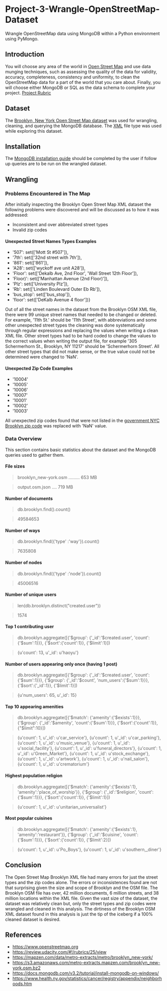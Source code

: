 # Project-3-Wrangle-OpenStreetMap-Dataset
Wrangle OpenStreetMap data using MongoDB within a Python environment using PyMongo.

## Introduction
You will choose any area of the world in [Open Street Map](https://www.openstreetmap.org) and use data munging techniques, such as assessing the quality of the data for validity, accuracy, completeness, consistency and uniformity, to clean the OpenStreetMap data for a part of the world that you care about. Finally, you will choose either MongoDB or SQL as the data schema to complete your project. [Project Rubric](https://review.udacity.com/#!/rubrics/25/view)

## Dataset
The [Brooklyn, New York Open Street Map dataset](https://mapzen.com/data/metro-extracts/metro/brooklyn_new-york/) was used for wrangling, cleaning, and querying the MongoDB database. The [XML](https://s3.amazonaws.com/metro-extracts.mapzen.com/brooklyn_new-york.osm.bz2) file type was used while exploring this dataset.

## Installation
The [MongoDB installation guide](https://docs.mongodb.com/v3.2/tutorial/install-mongodb-on-windows/) should be completed by the user if follow up queries are to be run on the wrangled dataset.

## Wrangling
### Problems Encountered in The Map
After initially inspecting the Brooklyn Open Street Map XML dataset the following problems were discovered and will be discussed as to how it was addressed:
- Inconsistent and over abbreviated street types
- Invalid zip codes


#### Unexpected Street Names Types Examples
 * '507': set(['Mott St #507']),
 * '7th': set(['32nd street with 7th']),
 * '861': set(['861']),
 * 'A28': set(['wyckoff ave unit A28']),
 * 'Floor': set(['Dekalb Ave, 2nd Floor', 'Wall Street 12th Floor']),
 * 'Floor)': set(['Manhattan Avenue (2nd Floor)']),
 * 'Plz': set(['University Plz']),
 * 'Rb': set(['Linden Boulevard Outer Eb Rb']),
 * 'bus_stop': set(['bus_stop']),
 * 'floor': set(['DeKalb Avenue 4 floor'])}

Out of all the street names in the dataset from the Brooklyn OSM XML file, there were 99 unique street names that needed to be changed or deleted. For example, '11th St.' should be '11th Street', with abbreviations and some other unexpected street types the cleaning was done systematically through regular expressions and replacing the values when writing a clean XML file. Other street types had to be hard coded to change the values to the correct values when writing the output file, for example '305 Schermerhorn St., Brooklyn, NY 11217' should be 'Schermerhorn Street'. All other street types that did not make sense, or the true value could not be determined were changed to 'NaN'.


#### Unexpected Zip Code Examples
 * '10004'
 * '10005'
 * '10006'
 * '10007'
 * '10001'
 * '10002'
 * '10003'

All unexpected zip codes found that were not listed in the [government NYC Brooklyn zip code](https://www.health.ny.gov/statistics/cancer/registry/appendix/neighborhoods.htm) was replaced with 'NaN' value.

### Data Overview
This section contains basic statistics about the dataset and the MongoDB queries used to gather them.
                                                
#### File sizes
                                                
> brooklyn_new-york.osm ......... 653 MB

> output.osm.json .... 719 MB
                                                
#### Number of documents
                                                
> db.brooklyn.find().count()                                                

> 49584653

#### Number of ways
                                                
> db.brooklyn.find({'type' :'way'}).count()

> 7635808

#### Number of nodes
                                                
> db.brooklyn.find({'type' :'node'}).count()

> 45006516

#### Number of unique users
                                                
> len(db.brooklyn.distinct("created.user"))

> 1574
                                                
#### Top 1 contributing user
                                                
> db.brooklyn.aggregate([{'$group':
                             {'_id':'$created.user', 
                              'count':{'$sum':1}}}, 
                         {'$sort':{'count':1}}, 
                         {'$limit':1}])

> {u'count': 13, u'_id': u'haoyu'}
                                                
#### Number of users appearing only once (having 1 post)
                                                
> db.brooklyn.aggregate([{'$group':
                             {'_id':'$created.user', 
                              'count':{'$sum':1}}}, 
                         {'$group':
                             {'_id':'$count', 
                              'num_users':{'$sum':1}}}, 
                         {'$sort':{'_id':1}}, 
                         {'$limit':1}])

> {u'num_users': 65, u'_id': 15}

#### Top 10 appearing amenities

> db.brooklyn.aggregate([{'$match':
                           {'amenity':{'$exists':1}}}, 
                       {'$group':
                           {'_id':'$amenity', 
                            'count':{'$sum':1}}}, 
                       {'$sort':{'count':1}}, 
                       {"$limit":10}])
                       
> {u'count': 1, u'_id': u'car_service'}, {u'count': 1, u'_id': u'car_parking'}, {u'count': 1, u'_id': u'music_venue'}, {u'count': 1, u'_id': u'social_facility'}, {u'count': 1, u'_id': u'funeral_directors'}, {u'count': 1, u'_id': u'Green_Market'}, {u'count': 1, u'_id': u'stock_exchange'}, {u'count': 1, u'_id': u'artwork'}, {u'count': 1, u'_id': u'nail_salon'}, {u'count': 1, u'_id': u'crematorium'}

#### Highest population religion

> db.brooklyn.aggregate([{'$match':
                             {'amenity':{'$exists':1}, 
                              'amenity':'place_of_worship'}}, 
                         {'$group':
                             {'_id':'$religion', 
                              'count':{'$sum':1}}}, 
                         {'$sort':{'count':1}}, 
                         {'$limit':1}])

> {u'count': 1, u'_id': u'unitarian_universalist'}

#### Most popular cuisines

> db.brooklyn.aggregate([{'$match':
                             {'amenity':{'$exists':1}, 
                              'amenity':'restaurant'}}, 
                         {'$group':
                             {'_id':'$cuisine', 
                              'count':{'$sum':1}}}, 
                         {'$sort':{'count':1}}, 
                         {'$limit':2}])
                         
> {u'count': 1, u'_id': u'Po_Boys'}, {u'count': 1, u'_id': u'southern,_diner'}

## Conclusion
The Open Street Map Brooklyn XML file had many errors for just the street types and the zip codes alone. The errors or inconsistences found are not that surprising given the size and scope of Brooklyn and the OSM file. The Brooklyn OSM file has over, 42 million documents, 6 million streets, and 38 million locations within the XML file. Given the vast size of the dataset, the dataset was relatively clean but, only the street types and zip codes were wrangled and cleaned in this analysis. The dirtiness of the Brooklyn OSM XML dataset found in this analysis is just the tip of the iceberg if a 100% cleaned dataset is desired.

## References
 * https://www.openstreetmap.org
 * https://review.udacity.com/#!/rubrics/25/view
 * https://mapzen.com/data/metro-extracts/metro/brooklyn_new-york/
 * https://s3.amazonaws.com/metro-extracts.mapzen.com/brooklyn_new-york.osm.bz2
 * https://docs.mongodb.com/v3.2/tutorial/install-mongodb-on-windows/
 * https://www.health.ny.gov/statistics/cancer/registry/appendix/neighborhoods.htm
